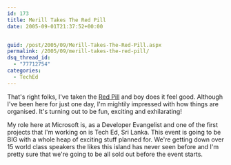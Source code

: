 ```yaml
---
id: 173
title: Merill Takes The Red Pill
date: 2005-09-01T21:37:52+00:00


guid: /post/2005/09/Merill-Takes-The-Red-Pill.aspx
permalink: /2005/09/merill-takes-the-red-pill/
dsq_thread_id:
  - "77712754"
categories:
  - TechEd
---
```


<p>That's right folks, I've taken the <a href="http://www.arrod.co.uk/essays/matrix.php">Red Pill</a> and boy does it 
feel good. Although I've been here for just one day, I'm mightily impressed with 
how things are organised. It's turning out to be fun, exciting and 
exhilarating!</p>
<p>My role here at Microsoft is, as a Developer Evangelist&nbsp;and one of the 
first projects that I'm working on is Tech Ed, Sri Lanka. This event is going to 
be BIG with a whole heap of exciting stuff planned for. We're getting down over 
15 world class speakers the likes this island has never seen before and I'm 
pretty sure that we're going to be all sold out before the event 
starts.</p>
